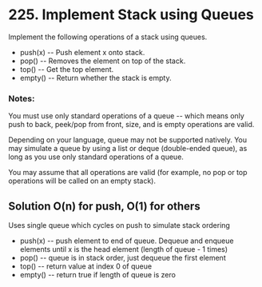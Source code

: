 # 225. Implement Stack using Queues  

Implement the following operations of a stack using queues.

* push(x) -- Push element x onto stack.
* pop() -- Removes the element on top of the stack.
* top() -- Get the top element.
* empty() -- Return whether the stack is empty.

### Notes:

You must use only standard operations of a queue -- which means only push to back, peek/pop from front, size, and is empty operations are valid.

Depending on your language, queue may not be supported natively. You may simulate a queue by using a list or deque (double-ended queue), as long as you use only standard operations of a queue.

You may assume that all operations are valid (for example, no pop or top operations will be called on an empty stack).

## Solution O(n) for push, O(1) for others
Uses single queue which cycles on push to simulate stack ordering
* push(x) -- push element to end of queue. Dequeue and enqueue elements until x is the head element (length of queue - 1 times)
* pop() -- queue is in stack order, just dequeue the first element
* top() -- return value at index 0 of queue
* empty() -- return true if length of queue is zero
